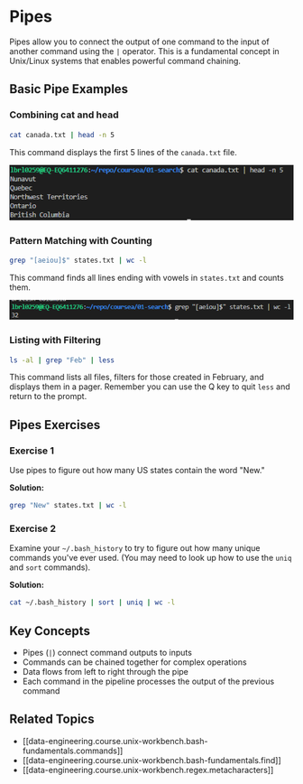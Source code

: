 # Pipes

Pipes allow you to connect the output of one command to the input of another command using the `|` operator. This is a fundamental concept in Unix/Linux systems that enables powerful command chaining.

## Basic Pipe Examples

### Combining cat and head

```bash
cat canada.txt | head -n 5
```

This command displays the first 5 lines of the `canada.txt` file.

![Output of cat canada.txt | head -n 5](assets/images/unix-workbench/image-10.png)

### Pattern Matching with Counting

```bash
grep "[aeiou]$" states.txt | wc -l
```

This command finds all lines ending with vowels in `states.txt` and counts them.

![Output of grep pattern with word count](assets/images/unix-workbench/image-11.png)

### Listing with Filtering

```bash
ls -al | grep "Feb" | less
```

This command lists all files, filters for those created in February, and displays them in a pager. Remember you can use the Q key to quit `less` and return to the prompt.

## Pipes Exercises

### Exercise 1

Use pipes to figure out how many US states contain the word "New."

**Solution:**

```bash
grep "New" states.txt | wc -l
```

### Exercise 2

Examine your `~/.bash_history` to try to figure out how many unique commands you've ever used. (You may need to look up how to use the `uniq` and `sort` commands).

**Solution:**

```bash
cat ~/.bash_history | sort | uniq | wc -l
```

## Key Concepts

- Pipes (`|`) connect command outputs to inputs
- Commands can be chained together for complex operations
- Data flows from left to right through the pipe
- Each command in the pipeline processes the output of the previous command

## Related Topics

- [[data-engineering.course.unix-workbench.bash-fundamentals.commands]]
- [[data-engineering.course.unix-workbench.bash-fundamentals.find]]
- [[data-engineering.course.unix-workbench.regex.metacharacters]]